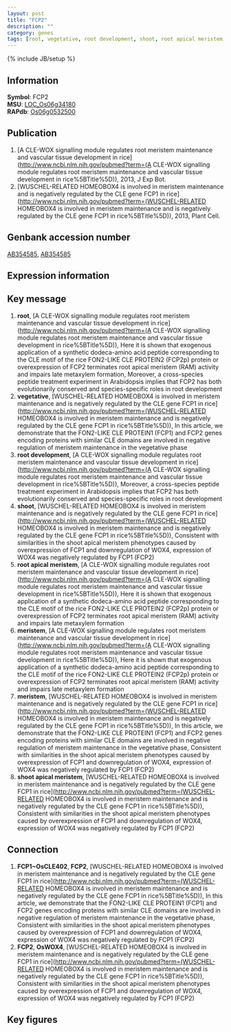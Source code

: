 ```yaml
---
layout: post
title: "FCP2"
description: ""
category: genes
tags: [root, vegetative, root development, shoot, root apical meristem, meristem, shoot apical meristem]
---
```

{% include JB/setup %}

## Information
__Symbol__: FCP2  
__MSU__: [LOC_Os06g34180](http://rice.plantbiology.msu.edu/cgi-bin/ORF_infopage.cgi?orf=LOC_Os06g34180)  
__RAPdb__: [Os06g0532500](http://rapdb.dna.affrc.go.jp/viewer/gbrowse_details/irgsp1?name=Os06g0532500)  

## Publication
1. [A CLE-WOX signalling module regulates root meristem maintenance and vascular tissue development in rice](http://www.ncbi.nlm.nih.gov/pubmed?term=(A CLE-WOX signalling module regulates root meristem maintenance and vascular tissue development in rice%5BTitle%5D)), 2013, J Exp Bot.
2. [WUSCHEL-RELATED HOMEOBOX4 is involved in meristem maintenance and is negatively regulated by the CLE gene FCP1 in rice](http://www.ncbi.nlm.nih.gov/pubmed?term=(WUSCHEL-RELATED HOMEOBOX4 is involved in meristem maintenance and is negatively regulated by the CLE gene FCP1 in rice%5BTitle%5D)), 2013, Plant Cell.

## Genbank accession number
[AB354585](http://www.ncbi.nlm.nih.gov/nuccore/AB354585), [AB354585](http://www.ncbi.nlm.nih.gov/nuccore/AB354585)

## Expression information

## Key message
1. __root__, [A CLE-WOX signalling module regulates root meristem maintenance and vascular tissue development in rice](http://www.ncbi.nlm.nih.gov/pubmed?term=(A CLE-WOX signalling module regulates root meristem maintenance and vascular tissue development in rice%5BTitle%5D)),  Here it is shown that exogenous application of a synthetic dodeca-amino acid peptide corresponding to the CLE motif of the rice FON2-LIKE CLE PROTEIN2 (FCP2p) protein or overexpression of FCP2 terminates root apical meristem (RAM) activity and impairs late metaxylem formation, Moreover, a cross-species peptide treatment experiment in Arabidopsis implies that FCP2 has both evolutionarily conserved and species-specific roles in root development
2. __vegetative__, [WUSCHEL-RELATED HOMEOBOX4 is involved in meristem maintenance and is negatively regulated by the CLE gene FCP1 in rice](http://www.ncbi.nlm.nih.gov/pubmed?term=(WUSCHEL-RELATED HOMEOBOX4 is involved in meristem maintenance and is negatively regulated by the CLE gene FCP1 in rice%5BTitle%5D)),  In this article, we demonstrate that the FON2-LIKE CLE PROTEIN1 (FCP1) and FCP2 genes encoding proteins with similar CLE domains are involved in negative regulation of meristem maintenance in the vegetative phase
3. __root development__, [A CLE-WOX signalling module regulates root meristem maintenance and vascular tissue development in rice](http://www.ncbi.nlm.nih.gov/pubmed?term=(A CLE-WOX signalling module regulates root meristem maintenance and vascular tissue development in rice%5BTitle%5D)),  Moreover, a cross-species peptide treatment experiment in Arabidopsis implies that FCP2 has both evolutionarily conserved and species-specific roles in root development
4. __shoot__, [WUSCHEL-RELATED HOMEOBOX4 is involved in meristem maintenance and is negatively regulated by the CLE gene FCP1 in rice](http://www.ncbi.nlm.nih.gov/pubmed?term=(WUSCHEL-RELATED HOMEOBOX4 is involved in meristem maintenance and is negatively regulated by the CLE gene FCP1 in rice%5BTitle%5D)),  Consistent with similarities in the shoot apical meristem phenotypes caused by overexpression of FCP1 and downregulation of WOX4, expression of WOX4 was negatively regulated by FCP1 (FCP2)
5. __root apical meristem__, [A CLE-WOX signalling module regulates root meristem maintenance and vascular tissue development in rice](http://www.ncbi.nlm.nih.gov/pubmed?term=(A CLE-WOX signalling module regulates root meristem maintenance and vascular tissue development in rice%5BTitle%5D)),  Here it is shown that exogenous application of a synthetic dodeca-amino acid peptide corresponding to the CLE motif of the rice FON2-LIKE CLE PROTEIN2 (FCP2p) protein or overexpression of FCP2 terminates root apical meristem (RAM) activity and impairs late metaxylem formation
6. __meristem__, [A CLE-WOX signalling module regulates root meristem maintenance and vascular tissue development in rice](http://www.ncbi.nlm.nih.gov/pubmed?term=(A CLE-WOX signalling module regulates root meristem maintenance and vascular tissue development in rice%5BTitle%5D)),  Here it is shown that exogenous application of a synthetic dodeca-amino acid peptide corresponding to the CLE motif of the rice FON2-LIKE CLE PROTEIN2 (FCP2p) protein or overexpression of FCP2 terminates root apical meristem (RAM) activity and impairs late metaxylem formation
7. __meristem__, [WUSCHEL-RELATED HOMEOBOX4 is involved in meristem maintenance and is negatively regulated by the CLE gene FCP1 in rice](http://www.ncbi.nlm.nih.gov/pubmed?term=(WUSCHEL-RELATED HOMEOBOX4 is involved in meristem maintenance and is negatively regulated by the CLE gene FCP1 in rice%5BTitle%5D)),  In this article, we demonstrate that the FON2-LIKE CLE PROTEIN1 (FCP1) and FCP2 genes encoding proteins with similar CLE domains are involved in negative regulation of meristem maintenance in the vegetative phase, Consistent with similarities in the shoot apical meristem phenotypes caused by overexpression of FCP1 and downregulation of WOX4, expression of WOX4 was negatively regulated by FCP1 (FCP2)
8. __shoot apical meristem__, [WUSCHEL-RELATED HOMEOBOX4 is involved in meristem maintenance and is negatively regulated by the CLE gene FCP1 in rice](http://www.ncbi.nlm.nih.gov/pubmed?term=(WUSCHEL-RELATED HOMEOBOX4 is involved in meristem maintenance and is negatively regulated by the CLE gene FCP1 in rice%5BTitle%5D)),  Consistent with similarities in the shoot apical meristem phenotypes caused by overexpression of FCP1 and downregulation of WOX4, expression of WOX4 was negatively regulated by FCP1 (FCP2)

## Connection
1. __FCP1~OsCLE402__, __FCP2__, [WUSCHEL-RELATED HOMEOBOX4 is involved in meristem maintenance and is negatively regulated by the CLE gene FCP1 in rice](http://www.ncbi.nlm.nih.gov/pubmed?term=(WUSCHEL-RELATED HOMEOBOX4 is involved in meristem maintenance and is negatively regulated by the CLE gene FCP1 in rice%5BTitle%5D)),  In this article, we demonstrate that the FON2-LIKE CLE PROTEIN1 (FCP1) and FCP2 genes encoding proteins with similar CLE domains are involved in negative regulation of meristem maintenance in the vegetative phase, Consistent with similarities in the shoot apical meristem phenotypes caused by overexpression of FCP1 and downregulation of WOX4, expression of WOX4 was negatively regulated by FCP1 (FCP2)
2. __FCP2__, __OsWOX4__, [WUSCHEL-RELATED HOMEOBOX4 is involved in meristem maintenance and is negatively regulated by the CLE gene FCP1 in rice](http://www.ncbi.nlm.nih.gov/pubmed?term=(WUSCHEL-RELATED HOMEOBOX4 is involved in meristem maintenance and is negatively regulated by the CLE gene FCP1 in rice%5BTitle%5D)),  Consistent with similarities in the shoot apical meristem phenotypes caused by overexpression of FCP1 and downregulation of WOX4, expression of WOX4 was negatively regulated by FCP1 (FCP2)

## Key figures


